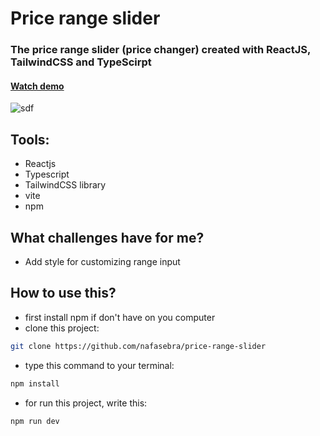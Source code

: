 # Price range slider 
### The price range slider (price changer) created with ReactJS, TailwindCSS and TypeScirpt


#### [Watch demo](https://nafasebra.github.io/price-range-slider)
![sdf](https://user-images.githubusercontent.com/74317517/189531180-589c7428-ad87-4777-a221-94cb35d7ee92.PNG)


## Tools:
- Reactjs
- Typescript
- TailwindCSS library
- vite
- npm

## What challenges have for me?
- Add style for customizing range input

## How to use this?
- first install npm if don't have on you computer
- clone this project:
```bash
git clone https://github.com/nafasebra/price-range-slider
```
- type this command to your terminal: 
```bash
npm install
```
- for run this project, write this: 
```bash
npm run dev
```

